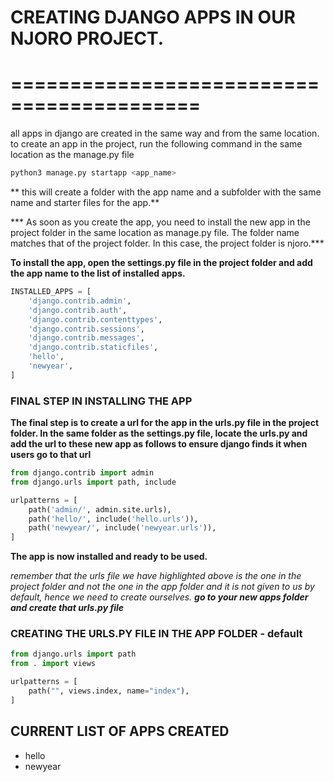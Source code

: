 # CREATING DJANGO APPS IN OUR NJORO PROJECT.
# ==========================================
all apps in django are created in the same way and from the same location.
to create an app in the project, run the following command in the same location as the manage.py file

```python
python3 manage.py startapp <app_name>
```
**
this will create a folder with the app name and a subfolder with the same name and starter files for the app.**

*** As soon as you create the app, you need to install the new app in the project folder in the same location as manage.py file. The folder name matches that of the project folder. In this case, the project folder is njoro.***

**To install the app, open the settings.py file in the project folder and add the app name to the list of installed apps.**

```python
INSTALLED_APPS = [
    'django.contrib.admin',
    'django.contrib.auth',
    'django.contrib.contenttypes',
    'django.contrib.sessions', 
    'django.contrib.messages',
    'django.contrib.staticfiles',
    'hello',
    'newyear',
]
```

### FINAL STEP IN INSTALLING THE APP
**The final step is to create a url for the app in the urls.py file in the project folder.
In the same folder as the settings.py file, locate the urls.py and add the url to these new app as follows to ensure django finds it when users go to that url**

```python
from django.contrib import admin
from django.urls import path, include

urlpatterns = [
    path('admin/', admin.site.urls),
    path('hello/', include('hello.urls')),
    path('newyear/', include('newyear.urls')),
]
```

**The app is now installed and ready to be used.**

_remember that the urls file we have highlighted above is the one in the project folder and not the one in the app folder and it is not given to us by default, hence we need to create ourselves.
**go to your new apps folder and create that urls.py file**_

### CREATING THE URLS.PY FILE IN THE APP FOLDER - default
```python
from django.urls import path
from . import views

urlpatterns = [
    path("", views.index, name="index"),
]
```

## CURRENT LIST OF APPS CREATED
- hello
- newyear